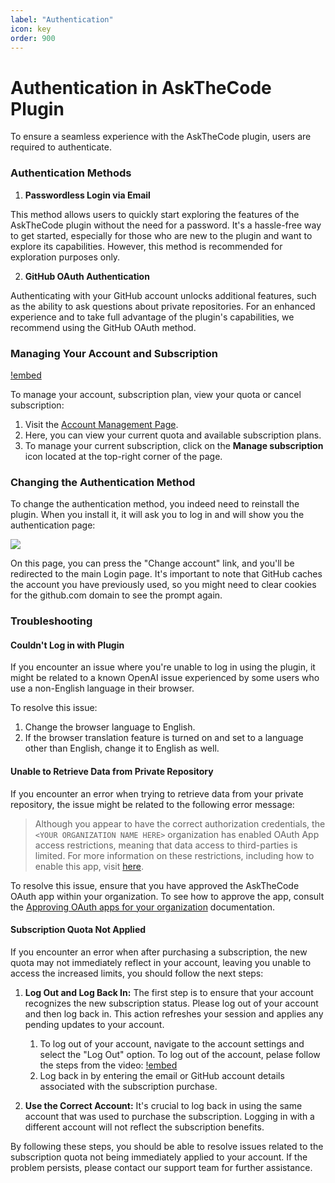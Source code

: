 ```yaml
---
label: "Authentication"
icon: key
order: 900
---
```


# Authentication in AskTheCode Plugin

To ensure a seamless experience with the AskTheCode plugin, users are required to authenticate.

### Authentication Methods

1. **Passwordless Login via Email**

This method allows users to quickly start exploring the features of the AskTheCode plugin without the need for a password. It's a hassle-free way to get started, especially for those who are new to the plugin and want to explore its capabilities. However, this method is recommended for exploration purposes only.

2. **GitHub OAuth Authentication**

Authenticating with your GitHub account unlocks additional features, such as the ability to ask questions about private repositories. For an enhanced experience and to take full advantage of the plugin's capabilities, we recommend using the GitHub OAuth method.

### Managing Your Account and Subscription

[!embed](/resources/authentication/manage-subscription.mp4)

To manage your account, subscription plan, view your quota or cancel subscription:

1. Visit the [Account Management Page](https://c7d59216ee8ec59bda5e51ffc17a994d.auth.portal-pluginlab.ai/pricing).
2. Here, you can view your current quota and available subscription plans.
3. To manage your current subscription, click on the **Manage subscription** icon located at the top-right corner of the page.

### Changing the Authentication Method

To change the authentication method, you indeed need to reinstall the plugin. When you install it, it will ask you to log in and will show you the authentication page:

![](/resources/authentication/auth-page.png)

On this page, you can press the "Change account" link, and you'll be redirected to the main Login page. It's important to note that GitHub caches the account you have previously used, so you might need to clear cookies for the github.com domain to see the prompt again.

### Troubleshooting

#### Couldn't Log in with Plugin

If you encounter an issue where you're unable to log in using the plugin, it might be related to a known OpenAI issue experienced by some users who use a non-English language in their browser.

To resolve this issue:

1. Change the browser language to English.
2. If the browser translation feature is turned on and set to a language other than English, change it to English as well.

#### Unable to Retrieve Data from Private Repository

If you encounter an error when trying to retrieve data from your private repository, the issue might be related to the following error message:

> Although you appear to have the correct authorization credentials, the `<YOUR ORGANIZATION NAME HERE>` organization has enabled OAuth App access restrictions, meaning that data access to third-parties is limited. For more information on these restrictions, including how to enable this app, visit [here](https://docs.github.com/articles/restricting-access-to-your-organization-s-data/).

To resolve this issue, ensure that you have approved the AskTheCode OAuth app within your organization. To see how to approve the app, consult the [Approving OAuth apps for your organization](https://docs.github.com/en/organizations/managing-oauth-access-to-your-organizations-data/approving-oauth-apps-for-your-organization) documentation.

#### Subscription Quota Not Applied

If you encounter an error when after purchasing a subscription, the new quota may not immediately reflect in your account, leaving you unable to access the increased limits, you should follow the next steps:

1. **Log Out and Log Back In:** The first step is to ensure that your account recognizes the new subscription status. Please log out of your account and then log back in. This action refreshes your session and applies any pending updates to your account.

   1. To log out of your account, navigate to the account settings and select the "Log Out" option. To log out of the account, pelase follow the steps from the video: [!embed](/resources/authentication/sign-out.mp4)
   2. Log back in by entering the email or GitHub account details associated with the subscription purchase.

2. **Use the Correct Account:** It's crucial to log back in using the same account that was used to purchase the subscription. Logging in with a different account will not reflect the subscription benefits.

By following these steps, you should be able to resolve issues related to the subscription quota not being immediately applied to your account. If the problem persists, please contact our support team for further assistance.

